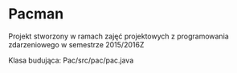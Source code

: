 # Pacman

Projekt stworzony w ramach zajęć projektowych z programowania zdarzeniowego w semestrze 2015/2016Z

Klasa budująca: Pac/src/pac/pac.java
